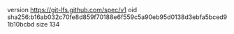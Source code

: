 version https://git-lfs.github.com/spec/v1
oid sha256:b16ab032c70fe8d859f70188e6f559c5a90eb95d0138d3ebfa5bced91b10bcbd
size 134
